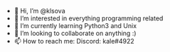 - 👋 Hi, I’m @klsova
- 👀 I’m interested in everything programming related
- 🌱 I’m currently learning Python3 and Unix
- 💞️ I’m looking to collaborate on anything :)
- 📫 How to reach me: Discord: kale#4922
